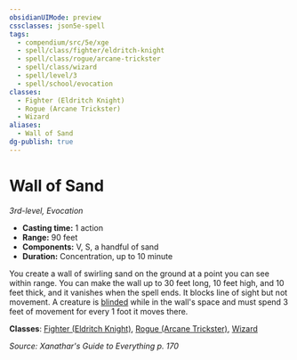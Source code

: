 ```yaml
---
obsidianUIMode: preview
cssclasses: json5e-spell
tags:
  - compendium/src/5e/xge
  - spell/class/fighter/eldritch-knight
  - spell/class/rogue/arcane-trickster
  - spell/class/wizard
  - spell/level/3
  - spell/school/evocation
classes:
  - Fighter (Eldritch Knight)
  - Rogue (Arcane Trickster)
  - Wizard
aliases:
  - Wall of Sand
dg-publish: true
---
```

# Wall of Sand
*3rd-level, Evocation*  

- **Casting time:** 1 action
- **Range:** 90 feet
- **Components:** V, S, a handful of sand
- **Duration:** Concentration, up to 10 minute

You create a wall of swirling sand on the ground at a point you can see within range. You can make the wall up to 30 feet long, 10 feet high, and 10 feet thick, and it vanishes when the spell ends. It blocks line of sight but not movement. A creature is [blinded](/3-Mechanics/CLI/rules/conditions.md#blinded) while in the wall's space and must spend 3 feet of movement for every 1 foot it moves there.

**Classes**: [Fighter (Eldritch Knight)](/Admin/CLI/classes/fighter-eldritch-knight.md), [Rogue (Arcane Trickster)](/Admin/CLI/classes/rogue-arcane-trickster.md), [Wizard](/Admin/CLI/classes/wizard.md)

*Source: Xanathar's Guide to Everything p. 170*